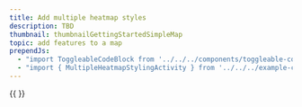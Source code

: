 ```yaml
---
title: Add multiple heatmap styles
description: TBD
thumbnail: thumbnailGettingStartedSimpleMap
topic: add features to a map
prependJs:
  - "import ToggleableCodeBlock from '../../../components/toggleable-code-block'"
  - "import { MultipleHeatmapStylingActivity } from '../../../example-code/MultipleHeatmapStylingActivity.js'"
---
```


<!-- Any notes about this example would go here.  -->

{{
  <ToggleableCodeBlock 
    codeSnippet={MultipleHeatmapStylingActivity}
  />
}}
